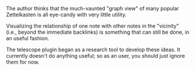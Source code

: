 The author thinks that the much-vaunted "graph view" of many popular Zettelkasten is all eye-candy with very little utility. 

Visualizing the relationship of one note with other notes in the "vicinity" (i.e., beyond the immediate backlinks) is something that can still be done, in an useful fashion.

The telescope plugin began as a research tool to develop these ideas. It currently doesn't do anything useful; so as an user, you should just ignore them for now.